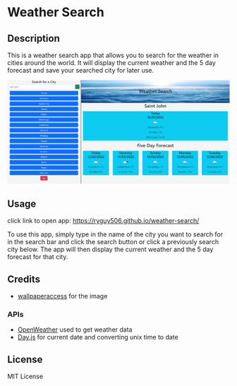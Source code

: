 # Weather Search

## Description
This is a weather search app that allows you to search for the weather in cities around the world. It will display the current weather and the 5 day forecast and save your searched city for later use.

![alt text](assets/Screenshot1.png)

## Usage
click link to open app: https://ryguy506.github.io/weather-search/

To use this app, simply type in the name of the city you want to search for in the search bar and click the search button or click a previously search city below. The app will then display the current weather and the 5 day forecast for that city.

## Credits
* [wallpaperaccess](https://wallpaperaccess.com) for the image
### APIs
* [OpenWeather](https://openweathermap.org/) used to get weather data
* [Day.js](https://day.js.org/) for current date and converting unix time to date

## License
MIT License